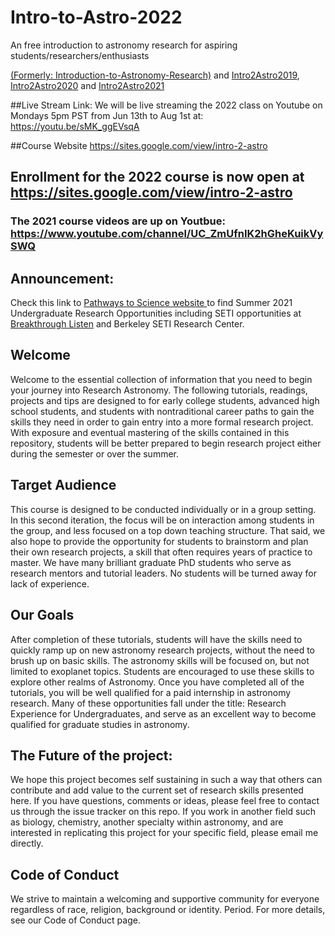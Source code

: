# Intro-to-Astro-2022
An free introduction to astronomy research for aspiring students/researchers/enthusiasts

[(Formerly: Introduction-to-Astronomy-Research)](https://github.com/howardisaacson/Introduction-to-Astronomy-Research-2018) and
[Intro2Astro2019](https://github.com/howardisaacson/Intro-to-Astro-2019),
[Intro2Astro2020](https://github.com/howardisaacson/Intro-to-Astro-2020) and [Intro2Astro2021](https://github.com/howardisaacson/Intro-to-Astro-2021)

##Live Stream Link:
We will be live streaming the 2022 class on Youtube on Mondays 5pm PST from Jun 13th to Aug 1st at:
https://youtu.be/sMK_ggEVsqA

##Course Website
https://sites.google.com/view/intro-2-astro

## Enrollment for the 2022 course is now open at https://sites.google.com/view/intro-2-astro

### The 2021 course videos are up on Youtbue: https://www.youtube.com/channel/UC_ZmUfnIK2hGheKuikVySWQ

## Announcement:
Check this link to [Pathways to Science website ](https://pathwaystoscience.org/Undergrads.aspx) to find Summer 2021 Undergraduate Research Opportunities including SETI opportunities at [Breakthrough Listen](https://seti.berkeley.edu/Internship.html) and Berkeley SETI Research Center.

## Welcome
 Welcome to the essential collection of information that you need to begin your journey into Research Astronomy. The following tutorials, readings, projects and tips are designed to for early college students, advanced high school students, and students with nontraditional career paths to gain the skills they need in order to gain entry into a more formal research project. With exposure and eventual mastering of the skills contained in this repository, students will be better prepared to begin research project either during the semester or over the summer.

## Target Audience
This course is designed to be conducted individually or in a group setting. In this second iteration, the focus will be on interaction among students in the group, and less focused on a top down teaching structure. That said, we also hope to provide the opportunity for students to brainstorm and plan their own research projects, a skill that often requires years of practice to master. We have many brilliant graduate PhD students who serve as research mentors and tutorial leaders. No students will be turned away for lack of experience.

## Our Goals
After completion of these tutorials, students will have the skills need to quickly ramp up on new astronomy research projects, without the need to brush up on basic skills. The astronomy skills will be focused on, but not limited to exoplanet topics. Students are encouraged to use these skills to explore other realms of Astronomy. Once you have completed all of the tutorials, you will be well qualified for a paid internship in astronomy research. Many of these opportunities fall under the title: Research Experience for Undergraduates, and serve as an excellent way to become qualified for graduate studies in astronomy.

## The Future of the project:
We hope this project becomes self sustaining in such a way that others can contribute and add value to the current set of research skills presented here. If you have questions, comments or ideas, please feel free to contact us through the issue tracker on this repo. If you work in another field such as biology, chemistry, another specialty within astronomy, and are interested in replicating this project for your specific field, please email me directly.

## Code of Conduct
We strive to maintain a welcoming and supportive community for everyone regardless of race, religion, background or identity. Period. For more details, see our Code of Conduct page.
